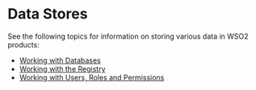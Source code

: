 # Data Stores

See the following topics for information on storing various data in WSO2
products:

-   [Working with Databases](_Working_with_Databases_)
-   [Working with the Registry](_Working_with_the_Registry_)
-   [Working with Users, Roles and
    Permissions](_Working_with_Users_Roles_and_Permissions_)

